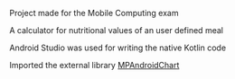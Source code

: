 Project made for the Mobile Computing exam

A calculator for nutritional values of an user defined meal

Android Studio was used for writing the native Kotlin code

Imported the external library [MPAndroidChart](https://github.com/PhilJay/MPAndroidChart.git)
